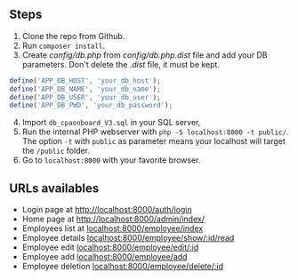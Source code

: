 ## Steps

1. Clone the repo from Github.
2. Run `composer install`.
3. Create *config/db.php* from *config/db.php.dist* file and add your DB parameters. Don't delete the *.dist* file, it must be kept.
```php
define('APP_DB_HOST', 'your_db_host');
define('APP_DB_NAME', 'your_db_name');
define('APP_DB_USER', 'your_db_user');
define('APP_DB_PWD', 'your_db_password');
```
4. Import `db_cpaonboard_V3.sql` in your SQL server,
5. Run the internal PHP webserver with `php -S localhost:8000 -t public/`. The option `-t` with `public` as parameter means your localhost will target the `/public` folder.
6. Go to `localhost:8000` with your favorite browser.



## URLs availables

* Login page at [http://localhost:8000/auth/login](http://localhost:8000/auth/login)
* Home page at [http://localhost:8000/admin/index/](http://localhost:8000/admin/index/)
* Employees list at [localhost:8000/employee/index](localhost:8000/employee/index)
* Employee details [localhost:8000/employee/show/:id/read](localhost:8000/employee/show/1/read)
* Employee edit [localhost:8000/employee/edit/:id](localhost:8000/employee/edit/1)
* Employee add [localhost:8000/employee/add](localhost:8000/employee/add)
* Employee deletion [localhost:8000/employee/delete/:id](localhost:8000/employee/delete/2)